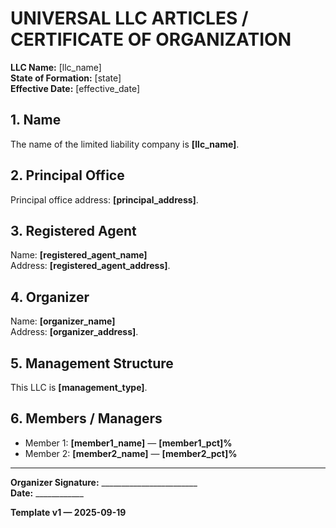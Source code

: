 # UNIVERSAL LLC ARTICLES / CERTIFICATE OF ORGANIZATION
**LLC Name:** [llc_name]  
**State of Formation:** [state]  
**Effective Date:** [effective_date]  

## 1. Name
The name of the limited liability company is **[llc_name]**.

## 2. Principal Office
Principal office address: **[principal_address]**.

## 3. Registered Agent
Name: **[registered_agent_name]**  
Address: **[registered_agent_address]**.

## 4. Organizer
Name: **[organizer_name]**  
Address: **[organizer_address]**.

## 5. Management Structure
This LLC is **[management_type]**.

## 6. Members / Managers
- Member 1: **[member1_name]** — **[member1_pct]%**  
- Member 2: **[member2_name]** — **[member2_pct]%**  

---
**Organizer Signature:** ________________________  
**Date:** ____________  

**Template v1 — 2025-09-19**
